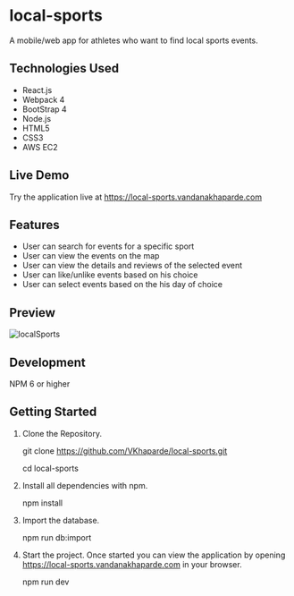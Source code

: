 #  local-sports
A mobile/web app for athletes who want to find local sports events.
## Technologies Used
* React.js
* Webpack 4
* BootStrap 4
* Node.js
* HTML5
* CSS3
* AWS EC2
## Live Demo
Try the application live at https://local-sports.vandanakhaparde.com
## Features
* User can search for events for a specific sport
* User can view the events on the map
* User can view the details and reviews of the selected event
* User can like/unlike events based on his choice
* User can select events based on the his day of choice
## Preview
![localSports](https://user-images.githubusercontent.com/54192822/71132058-634ac900-21ee-11ea-95e6-33caac26028c.png)
## Development
NPM 6 or higher
## Getting Started
1. Clone the Repository.

    git clone https://github.com/VKhaparde/local-sports.git
  
    cd local-sports
  
2. Install all dependencies with npm.

    npm install
  
3. Import the database.

    npm run db:import
  
4. Start the project. Once started you can view the application by opening https://local-sports.vandanakhaparde.com in your browser.  

    npm run dev
  
